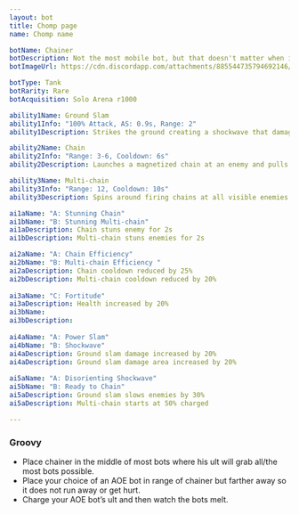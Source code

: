```yaml
---
layout: bot
title: Chomp page
name: Chomp name

botName: Chainer
botDescription: Not the most mobile bot, but that doesn't matter when it can bring the fight to itself.
botImageUrl: https://cdn.discordapp.com/attachments/885544735794692146/885545888360054794/chainer.png

botType: Tank
botRarity: Rare
botAcquisition: Solo Arena r1000

ability1Name: Ground Slam
ability1Info: "100% Attack, AS: 0.9s, Range: 2"
ability1Description: Strikes the ground creating a shockwave that damages nearby enemies

ability2Name: Chain
ability2Info: "Range: 3-6, Cooldown: 6s"
ability2Description: Launches a magnetized chain at an enemy and pulls them towards the Chainer

ability3Name: Multi-chain
ability3Info: "Range: 12, Cooldown: 10s"
ability3Description: Spins around firing chains at all visible enemies then pulls them all in together

ai1aName: "A: Stunning Chain"
ai1bName: "B: Stunning Multi-chain"
ai1aDescription: Chain stuns enemy for 2s
ai1bDescription: Multi-chain stuns enemies for 2s

ai2aName: "A: Chain Efficiency"
ai2bName: "B: Multi-chain Efficiency " 
ai2aDescription: Chain cooldown reduced by 25%
ai2bDescription: Multi-chain cooldown reduced by 20%
		
ai3aName: "C: Fortitude"
ai3aDescription: Health increased by 20%
ai3bName:
ai3bDescription:
	
ai4aName: "A: Power Slam"
ai4bName: "B: Shockwave"
ai4aDescription: Ground slam damage increased by 20%
ai4aDescription: Ground slam damage area increased by 20%
	
ai5aName: "A: Disorienting Shockwave"
ai5bName: "B: Ready to Chain"       
ai5aDescription: Ground slam slows enemies by 30%
ai5aDescription: Multi-chain starts at 50% charged

---
```


### Groovy

- Place chainer in the middle of most bots where his ult will grab all/the most bots possible. 
- Place your choice of an AOE bot in range of chainer but farther away so it does not run away or get hurt. 
- Charge your AOE bot’s ult and then watch the bots melt.


